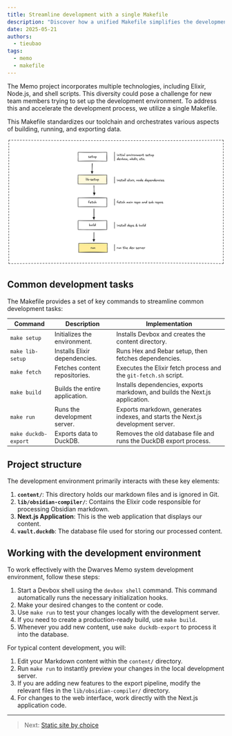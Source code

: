 ```yaml
---
title: Streamline development with a single Makefile
description: "Discover how a unified Makefile simplifies the development workflow for the Memo platform, standardizing toolchain and speeding up common tasks."
date: 2025-05-21
authors:
  - tieubao
tags:
  - memo
  - makefile
---
```


The Memo project incorporates multiple technologies, including Elixir, Node.js, and shell scripts. This diversity could pose a challenge for new team members trying to set up the development environment. To address this and accelerate the development process, we utilize a single Makefile.

This Makefile standardizes our toolchain and orchestrates various aspects of building, running, and exporting data.

![](assets/makefile.png)

## Common development tasks

The Makefile provides a set of key commands to streamline common development tasks:

| Command | Description | Implementation |
| -------- | ----------- | --------------- |
| `make setup`         | Initializes the environment.    | Installs Devbox and creates the content directory.                |
| `make lib-setup`     | Installs Elixir dependencies.  | Runs Hex and Rebar setup, then fetches dependencies.               |
| `make fetch`         | Fetches content repositories.   | Executes the Elixir fetch process and the `git-fetch.sh` script.                       |
| `make build`         | Builds the entire application. | Installs dependencies, exports markdown, and builds the Next.js application.  |
| `make run`           | Runs the development server.   | Exports markdown, generates indexes, and starts the Next.js development server. |
| `make duckdb-export` | Exports data to DuckDB.        | Removes the old database file and runs the DuckDB export process.                |

## Project structure

The development environment primarily interacts with these key elements:

1. **`content/`**: This directory holds our markdown files and is ignored in Git.
2. **`lib/obsidian-compiler/`**: Contains the Elixir code responsible for processing Obsidian markdown.
3. **Next.js Application**: This is the web application that displays our content.
4. **`vault.duckdb`**: The database file used for storing our processed content.

## Working with the development environment

To work effectively with the Dwarves Memo system development environment, follow these steps:

1. Start a Devbox shell using the `devbox shell` command. This command automatically runs the necessary initialization hooks.
2. Make your desired changes to the content or code.
3. Use `make run` to test your changes locally with the development server.
4. If you need to create a production-ready build, use `make build`.
5. Whenever you add new content, use `make duckdb-export` to process it into the database.

For typical content development, you will:

1. Edit your Markdown content within the `content/` directory.
2. Run `make run` to instantly preview your changes in the local development server.
3. If you are adding new features to the export pipeline, modify the relevant files in the `lib/obsidian-compiler/` directory.
4. For changes to the web interface, work directly with the Next.js application code.

---

> Next: [Static site by choice](static-site-by-choice.md)
